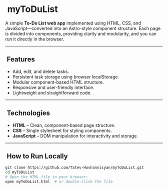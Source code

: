 # ​ myToDuList

A simple **To-Do List web app** implemented using HTML, CSS, and JavaScript—converted into an Astro-style component structure. Each page is divided into components, providing clarity and modularity, and you can run it directly in the browser.

---

## ​ Features
- Add, edit, and delete tasks.
- Persistent task storage using browser localStorage.
- Modular component-based HTML structure.
- Responsive and user-friendly interface.
- Lightweight and straightforward code.

---

## ​ Technologies
- **HTML** – Clean, component-based page structure.
- **CSS** – Single stylesheet for styling components.
- **JavaScript** – DOM manipulation for interactivity and storage.

---

## ​ How to Run Locally
```bash
git clone https://github.com/Tatev-Hovhannisyan/myToDuList.git
cd myToDuList
# Open the HTML file in your browser:
open myToDoList.html  # or double-click the file

